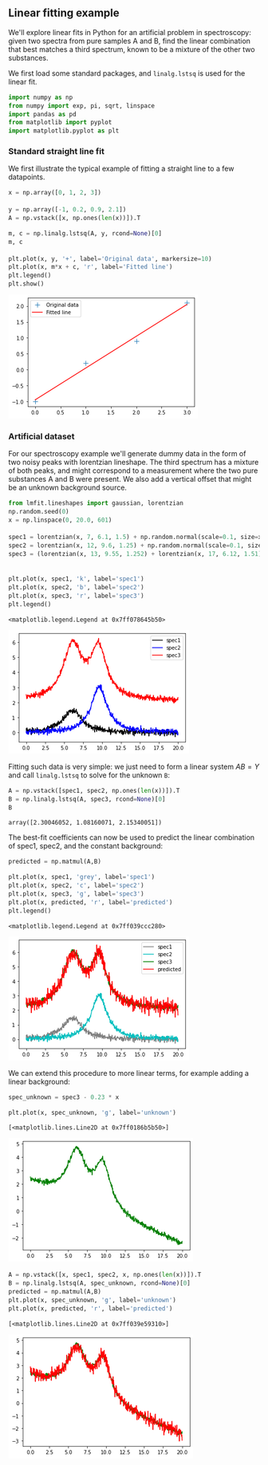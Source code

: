 ## Linear fitting example

We'll explore linear fits in Python for an artificial problem in spectroscopy: given two spectra from pure samples A and B, find the linear combination that best matches a third spectrum, known to be a mixture of the other two substances.

We first load some standard packages, and `linalg.lstsq` is used for the linear fit.


```python
import numpy as np
from numpy import exp, pi, sqrt, linspace
import pandas as pd
from matplotlib import pyplot
import matplotlib.pyplot as plt
```

### Standard straight line fit

We first illustrate the typical example of fitting a straight line to a few datapoints.


```python
x = np.array([0, 1, 2, 3])

y = np.array([-1, 0.2, 0.9, 2.1])
A = np.vstack([x, np.ones(len(x))]).T
```


```python
m, c = np.linalg.lstsq(A, y, rcond=None)[0]
m, c

plt.plot(x, y, '+', label='Original data', markersize=10)
plt.plot(x, m*x + c, 'r', label='Fitted line')
plt.legend()
plt.show()
```


![png](../nb_img/phys345/linear_fits_4_0.png)


### Artificial dataset

For our spectroscopy example we'll generate dummy data in the form of two noisy peaks with lorentzian lineshape. The third spectrum has a mixture of both peaks, and might correspond to a measurement where the two pure substances A and B were present. We also add a vertical offset that might be an unknown background source.


```python
from lmfit.lineshapes import gaussian, lorentzian
np.random.seed(0)
x = np.linspace(0, 20.0, 601)

spec1 = lorentzian(x, 7, 6.1, 1.5) + np.random.normal(scale=0.1, size=x.size)
spec2 = lorentzian(x, 12, 9.6, 1.25) + np.random.normal(scale=0.1, size=x.size)
spec3 = (lorentzian(x, 13, 9.55, 1.252) + lorentzian(x, 17, 6.12, 1.51)) + 2.1 +np.random.normal(scale=0.1, size=x.size)


plt.plot(x, spec1, 'k', label='spec1')
plt.plot(x, spec2, 'b', label='spec2')
plt.plot(x, spec3, 'r', label='spec3')
plt.legend()
```




    <matplotlib.legend.Legend at 0x7ff078645b50>




![png](../nb_img/phys345/linear_fits_6_1.png)


Fitting such data is very simple: we just need to form a linear system $AB=Y$ and call `linalg.lstsq` to solve for the unknown `B`:


```python
A = np.vstack([spec1, spec2, np.ones(len(x))]).T
B = np.linalg.lstsq(A, spec3, rcond=None)[0]
B
```




    array([2.30046052, 1.08160071, 2.15340051])



The best-fit coefficients can now be used to predict the linear combination of spec1, spec2, and the constant background:


```python
predicted = np.matmul(A,B)
```


```python
plt.plot(x, spec1, 'grey', label='spec1')
plt.plot(x, spec2, 'c', label='spec2')
plt.plot(x, spec3, 'g', label='spec3')
plt.plot(x, predicted, 'r', label='predicted')
plt.legend()
```




    <matplotlib.legend.Legend at 0x7ff039ccc280>




![png](../nb_img/phys345/linear_fits_11_1.png)


We can extend this procedure to more linear terms, for example adding a linear background:


```python
spec_unknown = spec3 - 0.23 * x

```


```python
plt.plot(x, spec_unknown, 'g', label='unknown')
```




    [<matplotlib.lines.Line2D at 0x7ff0186b5b50>]




![png](../nb_img/phys345/linear_fits_14_1.png)



```python
A = np.vstack([x, spec1, spec2, x, np.ones(len(x))]).T
B = np.linalg.lstsq(A, spec_unknown, rcond=None)[0]
predicted = np.matmul(A,B)
plt.plot(x, spec_unknown, 'g', label='unknown')
plt.plot(x, predicted, 'r', label='predicted')
```




    [<matplotlib.lines.Line2D at 0x7ff039e59310>]




![png](../nb_img/phys345/linear_fits_15_1.png)



```python

```
